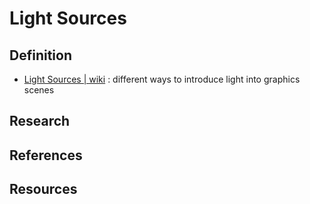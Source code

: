 # Light Sources
## Definition
- [Light Sources | wiki](https://en.wikipedia.org/wiki/Computer_graphics_lighting#Light_sources) : different ways to introduce light into graphics scenes

## Research

## References

## Resources
